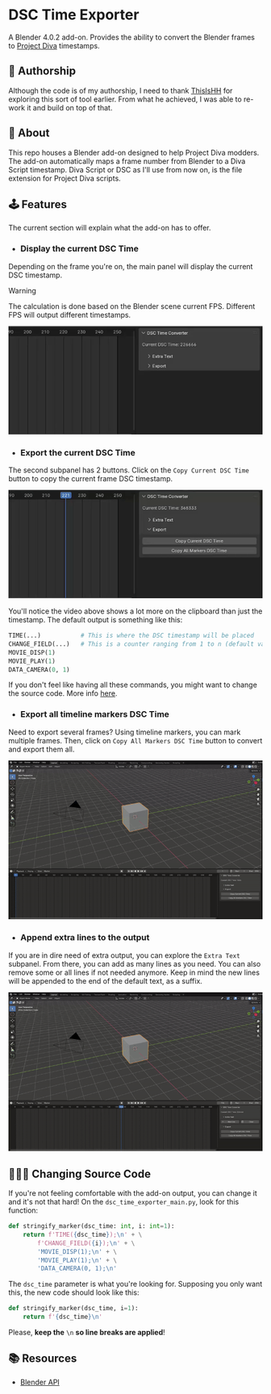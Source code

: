 # **DSC Time Exporter**
A Blender 4.0.2 add-on. Provides the ability to convert the Blender frames to [Project Diva](https://store.steampowered.com/app/1761390/Hatsune_Miku_Project_DIVA_Mega_Mix/) timestamps.

## 📝 **Authorship**
Although the code is of my authorship, I need to thank [ThisIsHH](https://github.com/ThisIsHH) for exploring this sort of tool earlier. From what he achieved, I was able to re-work it and build on top of that.

## 📒 **About**
This repo houses a Blender add-on designed to help Project Diva modders. The add-on automatically maps a frame number from Blender to a Diva Script timestamp. Diva Script or DSC as I'll use from now on, is the file extension for Project Diva scripts.

## 🕹️ **Features**
The current section will explain what the add-on has to offer.

- ### **Display the current DSC Time**
Depending on the frame you're on, the main panel will display the current DSC timestamp. 

> [!WARNING]
> The calculation is done based on the Blender scene current FPS. Different FPS will output different timestamps.

<div align=center>
	<img src="gifs/dsc_time_demo.gif">
</div>

- ### **Export the current DSC Time**
The second subpanel has 2 buttons. Click on the `Copy Current DSC Time` button to copy the current frame DSC timestamp.

<div align=center>
	<img src="gifs/copy_current_dsc_time.gif">
</div>

You'll notice the video above shows a lot more on the clipboard than just the timestamp. The default output is something like this:

```py
TIME(...) 			# This is where the DSC timestamp will be placed
CHANGE_FIELD(...)	# This is a counter ranging from 1 to n (default value is 1)
MOVIE_DISP(1)
MOVIE_PLAY(1)
DATA_CAMERA(0, 1)
```

If you don't feel like having all these commands, you might want to change the source code. More info [here](#👨🏻‍💻-changing-source-code).

- ### **Export all timeline markers DSC Time**
Need to export several frames? Using timeline markers, you can mark multiple frames. Then, click on `Copy All Markers DSC Time` button to convert and export them all.

<div align=center>
	<img src="gifs/convert_all_markers.gif">
</div>

- ### **Append extra lines to the output**
If you are in dire need of extra output, you can explore the `Extra Text` subpanel. From there, you can add as many lines as you need. You can also remove some or all lines if not needed anymore. Keep in mind the new lines will be appended to the end of the default text, as a suffix.

<div align=center>
	<img src="gifs/extra_lines_demo.gif" >
</div>

## 👨🏻‍💻 **Changing Source Code**
If you're not feeling comfortable with the add-on output, you can change it and it's not that hard! On the `dsc_time_exporter_main.py`, look for this function:

```py
def stringify_marker(dsc_time: int, i: int=1):
	return f'TIME({dsc_time});\n' + \
		f'CHANGE_FIELD({i});\n' + \
		'MOVIE_DISP(1);\n' + \
		'MOVIE_PLAY(1);\n' + \
		'DATA_CAMERA(0, 1);\n'
```

The `dsc_time` parameter is what you're looking for. Supposing you only want this, the new code should look like this:

```py
def stringify_marker(dsc_time, i=1):
	return f'{dsc_time}\n'
```

Please, **keep the** `\n` **so line breaks are applied**!

## 📚 **Resources**

- [Blender API](https://docs.blender.org/api/current/index.html)
